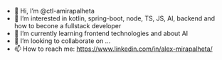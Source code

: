 - 👋 Hi, I’m @ctl-amirapalheta
- 👀 I’m interested in kotlin, spring-boot, node, TS, JS, AI, backend and how to becone a fullstack developer
- 🌱 I’m currently learning frontend technologies and about AI
- 💞️ I’m looking to collaborate on ...
- 📫 How to reach me: https://www.linkedin.com/in/alex-mirapalheta/

<!---
ctl-amirapalheta/ctl-amirapalheta is a ✨ special ✨ repository because its `README.md` (this file) appears on your GitHub profile.
You can click the Preview link to take a look at your changes.
--->
